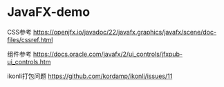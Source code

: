 # JavaFX-demo

CSS参考
https://openjfx.io/javadoc/22/javafx.graphics/javafx/scene/doc-files/cssref.html

组件参考
https://docs.oracle.com/javafx/2/ui_controls/jfxpub-ui_controls.htm

ikonli打包问题
https://github.com/kordamp/ikonli/issues/11

